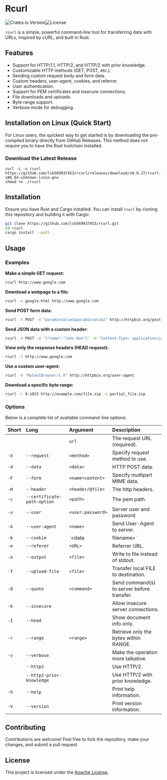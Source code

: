 # Rcurl

![Crates.io Version](https://img.shields.io/crates/v/rcurl.svg)![License](https://img.shields.io/crates/l/rcurl.svg)

`rcurl` is a simple, powerful command-line tool for transferring data with URLs, inspired by cURL, and built in Rust.

## Features

- Support for HTTP/1.1, HTTP/2, and HTTP/2 with prior knowledge.
- Customizable HTTP methods (GET, POST, etc.).
- Sending custom request body and form data.
- Custom headers, user-agent, cookies, and referrer.
- User authentication.
- Support for PEM certificates and insecure connections.
- File downloads and uploads.
- Byte range support.
- Verbose mode for debugging.

## Installation on Linux (Quick Start)

For Linux users, the quickest way to get started is by downloading the pre-compiled binary directly from GitHub Releases. This method does not require you to have the Rust toolchain installed.

### Download the Latest Release

```
curl -L -o rcurl https://github.com/lsk569937453/rcurl/releases/download/v0.0.27/rcurl-x86_64-unknown-linux-gnu
chmod +x ./rcurl
```

## Installation

Ensure you have Rust and Cargo installed. You can install `rcurl` by cloning this repository and building it with Cargo:

```bash
git clone https://github.com/lsk569937453/rcurl.git
cd rcurl
cargo install --path .
```

## Usage

### Examples

**Make a simple GET request:**

```bash
rcurl http://www.google.com
```

**Download a webpage to a file:**

```bash
rcurl -o google.html http://www.google.com
```

**Send POST form data:**

```bash
rcurl -X POST -d "param1=value1&param2=value2" http://httpbin.org/post
```

**Send JSON data with a custom header:**

```bash
rcurl -X POST -d '{"name":"John Doe"}' -H "Content-Type: application/json" http://httpbin.org/post
```

**View only the response headers (HEAD request):**

```bash
rcurl -I http://www.google.com
```

**Use a custom user-agent:**

```bash
rcurl -A "MyCoolBrowser/1.0" http://httpbin.org/user-agent
```

**Download a specific byte range:**

```bash
rcurl -r 0-1023 http://example.com/file.zip -o partial_file.zip
```

### Options

Below is a complete list of available command-line options:

| Short | Long                        | Argument          | Description                                |
| :---- | :-------------------------- | :---------------- | :----------------------------------------- |
|       |                             | `url`             | The request URL (required).                |
| `-X`  | `--request`                 | `<method>`        | Specify request method to use.             |
| `-d`  | `--data`                    | `<data>`          | HTTP POST data.                            |
| `-F`  | `--form`                    | `<name=content>`  | Specify multipart MIME data.               |
| `-H`  | `--header`                  | `<header/@file>`  | The http headers.                          |
| `-c`  | `--certificate-path-option` | `<path>`          | The pem path.                              |
| `-u`  | `--user`                    | `<user:password>` | Server user and password.                  |
| `-A`  | `--user-agent`              | `<name>`          | Send User-Agent <name> to server.          |
| `-b`  | `--cookie`                  | `<data            | filename>`                                 |
| `-e`  | `--referer`                 | `<URL>`           | Referrer URL.                              |
| `-o`  | `--output`                  | `<file>`          | Write to file instead of stdout.           |
| `-T`  | `--upload-file`             | `<file>`          | Transfer local FILE to destination.        |
| `-Q`  | `--quote`                   | `<command>`       | Send command(s) to server before transfer. |
| `-k`  | `--insecure`                |                   | Allow insecure server connections.         |
| `-I`  | `--head`                    |                   | Show document info only.                   |
| `-r`  | `--range`                   | `<range>`         | Retrieve only the bytes within RANGE.      |
| `-v`  | `--verbose`                 |                   | Make the operation more talkative.         |
|       | `--http2`                   |                   | Use HTTP/2.                                |
|       | `--http2-prior-knowledge`   |                   | Use HTTP/2 with prior knowledge.           |
| `-h`  | `--help`                    |                   | Print help information.                    |
| `-V`  | `--version`                 |                   | Print version information.                 |

## Contributing

Contributions are welcome! Feel free to fork the repository, make your changes, and submit a pull request.

## License

This project is licensed under the [Apache License](LICENSE).
